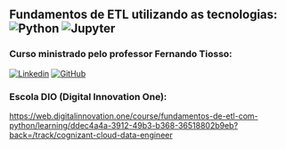## Fundamentos de ETL utilizando as tecnologias: ![Python](http://ForTheBadge.com/images/badges/made-with-python.svg) ![Jupyter](https://img.shields.io/badge/Made%20with-Jupyter-orange?style=for-the-badge&logo=Jupyter)



### Curso ministrado pelo professor Fernando Tiosso:

[![Linkedin](https://img.shields.io/badge/LinkedIn-0077B5?style=for-the-badge&logo=linkedin&logoColor=white)](https://www.linkedin.com/in/fernando-tiosso-2139542/) [![GitHub](https://img.shields.io/badge/GitHub-100000?style=for-the-badge&logo=github&logoColor=white)](https://github.com/ftiosso)



### Escola DIO (Digital Innovation One):

https://web.digitalinnovation.one/course/fundamentos-de-etl-com-python/learning/ddec4a4a-3912-49b3-b368-36518802b9eb?back=/track/cognizant-cloud-data-engineer

